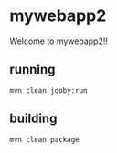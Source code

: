# mywebapp2

Welcome to mywebapp2!!

## running

    mvn clean jooby:run

## building

    mvn clean package

